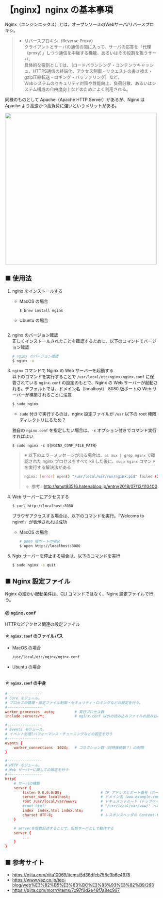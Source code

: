 # 【nginx】nginx の基本事項
Nginx（エンジンエックス）とは、オープンソースのWebサーバ/リバースプロキシ。<br>

> - リバースプロキシ（Reverse Proxy）<br>
> クライアントとサーバの通信の間に入って、サーバの応答を「代理（proxy）」しつつ通信を中継する機能、あるいはその役割を担うサーバ。<br>
> 具体的な役割としては、｛ロードバランシング・コンテンツキャッシュ、HTTPS通信の終端化、アクセス制御・リクエストの書き換え・gzip圧縮転送・ロギング・バッファリング｝など。<br>
> Webシステムのセキュリティ対策や性能向上、負荷分散、あるいはシステム構成の自由度向上などのためによく利用される。

同様のものとして Apache（Apache HTTP Server）があるが、Nginx は Apache より高速かつ高負荷に強いというメリットがある。

<img src="https://user-images.githubusercontent.com/25688193/113256811-a9a13a00-9304-11eb-8132-ec0f0e2ad8b3.png" width="500"><br>


## ■ 使用法

1. nginx をインストールする<br>
    - MacOS の場合
        ```sh
        $ brew install nginx
        ```
    - Ubuntu の場合
        ```sh
        ```
1. nginx のバージョン確認<br>
    正しくインストールされたことを確認するために、以下のコマンドでバージョン確認
    ```sh
    # nginx のバージョン確認
    $ nginx -v
    ```
1. `nginx` コマンドで Nginx の Web サーバーを起動する<br>
    以下のコマンドを実行することで `/usr/local/etc/nginx/nginx.conf` に保管されている `nginx.conf` の設定のもとで、Nginx の Web サーバーが起動される。デフォルトでは、ドメイン名（localhost） 8080 版ポートの Web サーバーが構築されることに注意<br>
    ```sh
    $ sudo nginx
    ```
    - `sudo` 付きで実行するのは、nginx 設定ファイルが `/usr` 以下の root 権限ディレクトリにるため？

    独自の `nginx.conf` を指定したい場合は、`-c` オプション付きでコマンド実行すればよい
    ```
    $ sudo nginx -c ${NGINX_CONF_FILE_PATH}
    ```

    > ※ 以下のエラーメッセージが出る場合は、`ps aux | grep nginx` で確認された nginx プロセスをすべて kii した後に、`sudo nginx` コマンドを実行する解決法がある
    > ```sh
    > nginx: [error] open() "/usr/local/var/run/nginx.pid" failed (2: No such file or directory)
    > ```
    > - 参考 : http://smot93516.hatenablog.jp/entry/2018/07/13/110400

1. Web サーバーにアクセスする<br>
    ```sh
    $ curl http://localhost:8080
    ```
    ブラウザアクセスする場合は、以下のコマンドを実行。「Welcome to nginx!」が表示されれば成功
    - MacOS の場合
        ```sh
        # 8080 版ポートの場合
        $ open http://localhost:8080
        ```

1. Ngix サーバーを停止する場合は、以下のコマンドを実行
    ```sh
    $ sudo nginx -s quit
    ```

## ■ Nginx 設定ファイル
Nginx の細かい起動条件は、CLI コマンドではなく、Nginx 設定ファイルで行う。

### ◎ `nginx.conf`
HTTPなどアクセス関連の設定ファイル

#### ☆ `nginx.conf` のファイルパス
- MacOS の場合
    ```sh
    /usr/local/etc/nginx/nginx.conf
    ```
- Ubuntu の場合
    ```sh
    ```

#### ☆ `nginx.conf` の中身

```conf
#----------------
# Core モジュール。
# プロセスの管理・設定ファイル制御・セキュリティ・ロギングなどの設定を行う。
#----------------
worker_processes  auto;         # 実行プロセス数
include servers/*;              # nginx.conf 以外の読み込みファイルの読み込みパス

#----------------
# Events モジュール。
# イベント処理(パフォーマンス・チューニングなどの設定を行う
#----------------
events {
    worker_connections  1024;   # コネクション数（同時接続数？）の制限
}

#----------------
# HTTP モジュール。
# Web サーバーに関しての設定を行う
#----------------
http{
    # サーバの構築
    server {
        listen 0.0.0.0:80;                  # IP アドレスとポート番号（ポート番号のみの指定も可能）
        server_name localhost;              # ドメイン名（www.example.com など）
        root /usr/local/var/www/;           # ドキュメントルート（トップページのHTML ファイルパス）/ MacOS の場合 : /usr/local/var/www/
        #root html;                         # "/usr/local/var/www/" へのショートカット "html" で指定する場合
        index  index.html index.htm;        # 
        charset UTF-8;                      # レスポンスヘッダの Content-type
    }

    # serverを復数記述することで、仮想サーバとして動作する
    server {
        ...
    }
}
```

## ■ 参考サイト
- https://qiita.com/riita10069/items/5d36dfeb756e3b6c4978
- https://www.yaz.co.jp/tec-blog/web%E3%82%B5%E3%83%BC%E3%83%93%E3%82%B9/263
- https://qiita.com/morrr/items/7c97f0d2e46f7a8ec967